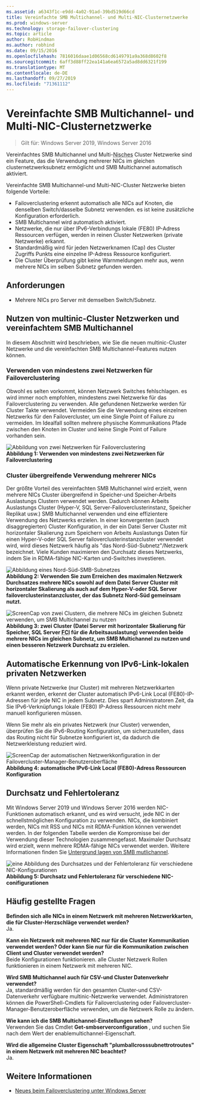 ```yaml
---
ms.assetid: a6343f1c-e9dd-4a02-91ad-39bd519d66cd
title: Vereinfachte SMB Multichannel- und Multi-NIC-Clusternetzwerke
ms.prod: windows-server
ms.technology: storage-failover-clustering
ms.topic: article
author: RobHindman
ms.author: robhind
ms.date: 09/15/2016
ms.openlocfilehash: 7816016daae1d06568cd6149791a9a368d8602f8
ms.sourcegitcommit: 6aff3d88ff22ea141a6ea6572a5ad8dd6321f199
ms.translationtype: MT
ms.contentlocale: de-DE
ms.lasthandoff: 09/27/2019
ms.locfileid: "71361112"
---
```

# <a name="simplified-smb-multichannel-and-multi-nic-cluster-networks"></a>Vereinfachte SMB Multichannel- und Multi-NIC-Clusternetzwerke

> Gilt für: Windows Server 2019, Windows Server 2016

Vereinfachtes SMB Multichannel und Multi-<abbr title="Netzwerkschnittstellenkarte">Nisches</abbr> Cluster Netzwerke sind ein Feature, das die Verwendung mehrerer NICs im gleichen clusternetzwerksubnetz ermöglicht und SMB Multichannel automatisch aktiviert.

Vereinfachte SMB Multichannel-und Multi-NIC-Cluster Netzwerke bieten folgende Vorteile:  
- Failoverclustering erkennt automatisch alle NICs auf Knoten, die denselben Switch/dasselbe Subnetz verwenden. es ist keine zusätzliche Konfiguration erforderlich.  
- SMB Multichannel wird automatisch aktiviert.  
- Netzwerke, die nur über IPv6-Verbindungs lokale (FE80) IP-Adress Ressourcen verfügen, werden in reinen Cluster Netzwerken (private Netzwerke) erkannt.  
- Standardmäßig wird für jeden Netzwerknamen (Cap) des Cluster Zugriffs Punkts eine einzelne IP-Adress Ressource konfiguriert.  
- Die Cluster Überprüfung gibt keine Warnmeldungen mehr aus, wenn mehrere NICs im selben Subnetz gefunden werden.  

## <a name="requirements"></a>Anforderungen  
-   Mehrere NICs pro Server mit demselben Switch/Subnetz.  

## <a name="how-to-take-advantage-of-multi-nic-clusters-networks-and-simplified-smb-multichannel"></a>Nutzen von multinic-Cluster Netzwerken und vereinfachtem SMB Multichannel  
In diesem Abschnitt wird beschrieben, wie Sie die neuen multinic-Cluster Netzwerke und die vereinfachten SMB Multichannel-Features nutzen können.  

### <a name="use-at-least-two-networks-for-failover-clustering"></a>Verwenden von mindestens zwei Netzwerken für Failoverclustering   
Obwohl es selten vorkommt, können Netzwerk Switches fehlschlagen. es wird immer noch empfohlen, mindestens zwei Netzwerke für das Failoverclustering zu verwenden. Alle gefundenen Netzwerke werden für Cluster Takte verwendet. Vermeiden Sie die Verwendung eines einzelnen Netzwerks für den Failovercluster, um eine Single Point of Failure zu vermeiden. Im Idealfall sollten mehrere physische Kommunikations Pfade zwischen den Knoten im Cluster und keine Single Point of Failure vorhanden sein.  

![Abbildung von zwei Netzwerken für Failoverclustering](media/Simplified-SMB-Multichannel-and-Multi-NIC-Cluster-Networks/Clustering_MulitNIC_Fig1.png)  
**Abbildung 1: Verwenden von mindestens zwei Netzwerken für Failoverclustering**  

### <a name="use-multiple-nics-across-clusters"></a>Cluster übergreifende Verwendung mehrerer NICs  

Der größte Vorteil des vereinfachten SMB Multichannel wird erzielt, wenn mehrere NICs Cluster übergreifend in Speicher-und Speicher-Arbeits Auslastungs Clustern verwendet werden. Dadurch können Arbeits Auslastungs Cluster (Hyper-V, SQL Server-Failoverclusterinstanz, Speicher Replikat usw.) SMB Multichannel verwenden und eine effizientere Verwendung des Netzwerks erzielen. In einer konvergenten (auch disaggregierten) Cluster Konfiguration, in der ein Datei Server Cluster mit horizontaler Skalierung zum Speichern von Arbeits Auslastungs Daten für einen Hyper-V-oder SQL Server failoverclusterinstanzcluster verwendet wird, wird dieses Netzwerk häufig als "das Nord-Süd-Subnetz"/Netzwerk bezeichnet. Viele Kunden maximieren den Durchsatz dieses Netzwerks, indem Sie in RDMA-fähige NIC-Karten und-Switches investieren.  

![Abbildung eines Nord-Süd-SMB-Subnetzes](media/Simplified-SMB-Multichannel-and-Multi-NIC-Cluster-Networks/Clustering_MulitNIC_Fig2.png)  
**Abbildung 2: Verwenden Sie zum Erreichen des maximalen Netzwerk Durchsatzes mehrere NICs sowohl auf dem Datei Server Cluster mit horizontaler Skalierung als auch auf dem Hyper-V-oder SQL Server failoverclusterinstanzcluster, der das Subnetz Nord-Süd gemeinsam nutzt.**  

![ScreenCap von zwei Clustern, die mehrere NICs im gleichen Subnetz verwenden, um SMB Multichannel zu nutzen](media/Simplified-SMB-Multichannel-and-Multi-NIC-Cluster-Networks/Clustering_MulitNIC_Fig3.png)  
**Abbildung 3: zwei Cluster (Datei Server mit horizontaler Skalierung für Speicher, SQL Server <abbr title="Failoverclustering-Instanz">FCI</abbr> für die Arbeitsauslastung) verwenden beide mehrere NICs im gleichen Subnetz, um SMB Multichannel zu nutzen und einen besseren Netzwerk Durchsatz zu erzielen.** 

## <a name="automatic-recognition-of-ipv6-link-local-private-networks"></a>Automatische Erkennung von IPv6-Link-lokalen privaten Netzwerken  
Wenn private Netzwerke (nur Cluster) mit mehreren Netzwerkkarten erkannt werden, erkennt der Cluster automatisch IPv6-Link Local (FE80)-IP-Adressen für jede NIC in jedem Subnetz. Dies spart Administratoren Zeit, da Sie IPv6-Verknüpfungs lokale (FE80) IP-Adress Ressourcen nicht mehr manuell konfigurieren müssen.  

Wenn Sie mehr als ein privates Netzwerk (nur Cluster) verwenden, überprüfen Sie die IPv6-Routing Konfiguration, um sicherzustellen, dass das Routing nicht für Subnetze konfiguriert ist, da dadurch die Netzwerkleistung reduziert wird.  

![ScreenCap der automatischen Netzwerkkonfiguration in der Failovercluster-Manager-Benutzeroberfläche](media/Simplified-SMB-Multichannel-and-Multi-NIC-Cluster-Networks/Clustering_MulitNIC_Fig4.png)  
**Abbildung 4: automatische IPv6-Link Local (FE80)-Adress Ressourcen Konfiguration**  

## <a name="throughput-and-fault-tolerance"></a>Durchsatz und Fehlertoleranz  
Mit Windows Server 2019 und Windows Server 2016 werden NIC-Funktionen automatisch erkannt, und es wird versucht, jede NIC in der schnellstmöglichen Konfiguration zu verwenden. NICs, die kombiniert werden, NICs mit RSS und NICs mit RDMA-Funktion können verwendet werden. In der folgenden Tabelle werden die Kompromisse bei der Verwendung dieser Technologien zusammengefasst. Maximaler Durchsatz wird erzielt, wenn mehrere RDMA-fähige NICs verwendet werden. Weitere Informationen finden Sie [Untergrund lagen von SMB mutlichannel](https://blogs.technet.microsoft.com/josebda/2012/06/28/the-basics-of-smb-multichannel-a-feature-of-windows-server-2012-and-smb-3-0/).

![eine Abbildung des Durchsatzes und der Fehlertoleranz für verschiedene NIC-Konfigurationen](media/Simplified-SMB-Multichannel-and-Multi-NIC-Cluster-Networks/Clustering_MulitNIC_Fig5.png)  
**Abbildung 5: Durchsatz und Fehlertoleranz für verschiedene NIC-conifigurationen**   

## <a name="frequently-asked-questions"></a>Häufig gestellte Fragen  
**Befinden sich alle NICs in einem Netzwerk mit mehreren Netzwerkkarten, die für Cluster-Herzschläge verwendet werden?**  
    Ja.  

**Kann ein Netzwerk mit mehreren NIC nur für die Cluster Kommunikation verwendet werden? Oder kann Sie nur für die Kommunikation zwischen Client und Cluster verwendet werden?**  
    Beide Konfigurationen funktionieren. alle Cluster Netzwerk Rollen funktionieren in einem Netzwerk mit mehreren NIC.  

**Wird SMB Multichannel auch für CSV-und Cluster Datenverkehr verwendet?**  
    Ja, standardmäßig werden für den gesamten Cluster-und CSV-Datenverkehr verfügbare multinic-Netzwerke verwendet. Administratoren können die PowerShell-Cmdlets für Failoverclustering oder Failovercluster-Manager-Benutzeroberfläche verwenden, um die Netzwerk Rolle zu ändern.  

**Wie kann ich die SMB Multichannel-Einstellungen sehen?**  
    Verwenden Sie das Cmdlet **Get-smbserverconfiguration** , und suchen Sie nach dem Wert der enablemultichannel-Eigenschaft.  

**Wird die allgemeine Cluster Eigenschaft "plumballcrosssubnettrotroutes" in einem Netzwerk mit mehreren NIC beachtet?**  
     Ja.  

## <a name="see-also"></a>Weitere Informationen  
- [Neues beim Failoverclustering unter Windows Server](whats-new-in-failover-clustering.md)  
